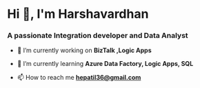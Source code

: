 <h1 align="Left">Hi 👋, I'm Harshavardhan</h1>
<h3 align="Left">A passionate Integration developer and Data Analyst</h3>

- 🔭 I’m currently working on **BizTalk ,Logic Apps**

- 🌱 I’m currently learning **Azure Data Factory, Logic Apps, SQL**

- 📫 How to reach me **hepatil36@gmail.com**


